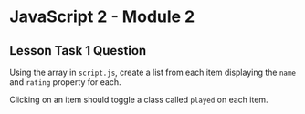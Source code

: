# JavaScript 2 - Module 2

## Lesson Task 1 Question

Using the array in `script.js`, create a list from each item displaying the `name` and `rating` property for each.

Clicking on an item should toggle a class called `played` on each item.
